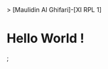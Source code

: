 <!DOCTYPE html>
<html lang="en">
<head>>
    </title>[Maulidin Al Ghifari]-[XI RPL 1]</title>
</head>
<body>
    <h1>Hello World !</h1>;
</body>
</html>
